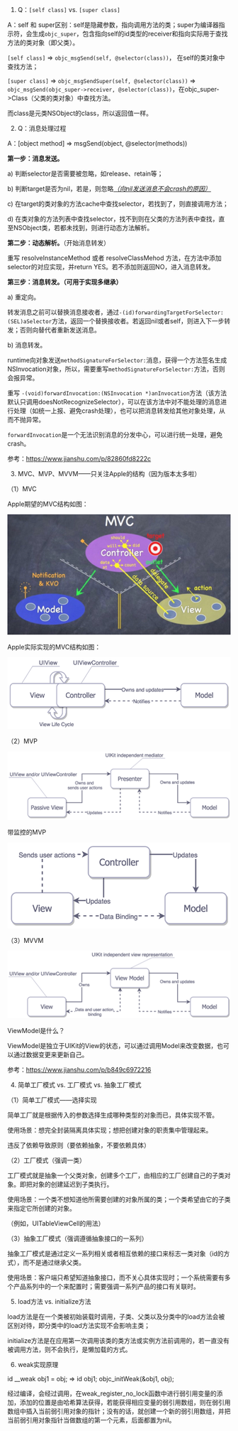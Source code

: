 1. Q：`[self class]` vs. `[super class]`

A：self 和 super区别：self是隐藏参数，指向调用方法的类；super为编译器指示符，会生成`objc_super`，包含指向self的id类型的receiver和指向实际用于查找方法的类对象（即父类）。

`[self class]` => `objc_msgSend(self, @selector(class))`， 在self的类对象中查找方法；

`[super class]` => `objc_msgSendSuper(self, @selector(class))` => `objc_msgSend(objc_super->receiver, @selector(class))`，在objc_super->Class（父类的类对象）中查找方法。

而class是元类NSObject的class，所以返回值一样。



2. Q：消息处理过程

A：[object method] => msgSend(object, @selector(methods))

**第一步：消息发送。**

a) 判断selector是否需要被忽略，如release、retain等；

b) 判断target是否为nil，若是，则忽略<u>*（向nil发送消息不会crash的原因）*</u>

c) 在target的类对象的方法cache中查找selector，若找到了，则直接调用方法；

d) 在类对象的方法列表中查找selector，找不到则在父类的方法列表中查找，直至NSObject类，若都未找到，则进行动态方法解析。

**第二步：动态解析。**（开始消息转发）

重写 resolveInstanceMethod 或者 resolveClassMehod 方法，在方法中添加selector的对应实现，并return YES。若不添加则返回NO，进入消息转发。

**第三步：消息转发。（可用于实现多继承）**

a) 重定向。

转发消息之前可以替换消息接收者，通过`-(id)forwardingTargetForSelector:(SEL)aSelector`方法，返回一个替换接收者。若返回nil或者self，则进入下一步转发；否则向替代者重新发送消息。

b) 消息转发。

runtime向对象发送`methodSignatureForSelector:`消息，获得一个方法签名生成NSInvocation对象，所以，需要重写`methodSignatureForSelector:`方法，否则会报异常。

重写 `-(void)forwardInvocation:(NSInvocation *)anInvocation`方法（该方法默认只调用doesNotRecognizeSelector），可以在该方法中对不能处理的消息进行处理（如统一上报、避免crash处理），也可以把消息转发给其他对象处理，从而不抛异常。

`forwardInvocation`是一个无法识别消息的分发中心，可以进行统一处理，避免crash。



参考：https://www.jianshu.com/p/82860fd8222c



3. MVC、MVP、MVVM——只关注Apple的结构（因为版本太多啦）

（1）MVC

Apple期望的MVC结构如图：

![](277755-c6928e09047845bd.png)

 Apple实际实现的MVC结构如图：

![](1200910-a32bf868aa34205a.png)

（2）MVP

![](1200910-9baeb421012b2c2f.png)

带监控的MVP

![](1200910-03817db5db459ef8.png)



（3）MVVM

![](1200910-97a18a72a52ca888.png)

ViewModel是什么？

ViewModel是独立于UIKit的View的状态，可以通过调用Model来改变数据，也可以通过数据变更来更新自己。



参考：https://www.jianshu.com/p/b849c6972216



4. 简单工厂模式 vs. 工厂模式 vs. 抽象工厂模式

（1）简单工厂模式——选择实现

简单工厂就是根据传入的参数选择生成哪种类型的对象而已，具体实现不管。

使用场景：想完全封装隔离具体实现；想把创建对象的职责集中管理起来。

违反了依赖导致原则（要依赖抽象，不要依赖具体）



（2）工厂模式（强调一类）

工厂模式就是抽象一个父类对象，创建多个工厂，由相应的工厂创建自己的子类对象。即把对象的创建延迟到子类执行。

使用场景：一个类不想知道他所需要创建的对象所属的类；一个类希望由它的子类来指定它所创建的对象。

（例如，UITableViewCell的用法）



（3）抽象工厂模式（强调遵循抽象接口的一系列）

抽象工厂模式是通过定义一系列相关或者相互依赖的接口来标志一类对象（id<Protocol>的方式），而不是通过继承父类。

使用场景：客户端只希望知道抽象接口，而不关心具体实现时；一个系统需要有多个产品系列中的一个来配置时；需要强调一系列产品的接口有关联时。



5. load方法 vs. initialize方法

load方法是在一个类被初始装载时调用，子类、父类以及分类中的load方法会被区别对待，即分类中的load方法实现不会影响主类；

initialize方法是在应用第一次调用该类的类方法或实例方法前调用的，若一直没有被调用方法，则不会执行，是懒加载的方式。



6. weak实现原理



id __weak obj1 = obj;        =>    id obj1;      objc_initWeak(&obj1, obj);



经过编译，会经过调用，在weak_register_no_lock函数中进行弱引用变量的添加，添加的位置是由哈希算法获得，若能获得相应变量的弱引用数组，则在弱引用数组中插入当前弱引用对象的指针；没有的话，就创建一个新的弱引用数组，并把当前弱引用对象指针当做数组的第一个元素，后面都置为nil。





